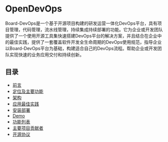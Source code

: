 # OpenDevOps
Board-DevOps是一个基于开源项目构建的研发运营一体化DevOps平台，具有项目管理，代码管理，流水线管理，持续集成持续部署的功能。它为企业或开发团队提供了一个使用开源工具集快速搭建DevOps平台的解决方案，并且结合在企业中的最佳实践，提供了一套覆盖软件开发全生命周期的DevOps使用规范，指导企业以Board-DevOps平台为基础，构建适合自己的DevOps流程。帮助企业或开发团队实现快速的业务应用交付和持续创新。

## 目录

- [前言]()
- [定位及主要功能]()
- [架构]()
- [应用最佳实践](https://github.com/inspursoft/DevOps)
- [安装部署]()
- [Demo]()
- [功能列表]()
- [主要项目贡献者](https://github.com/inspursoft/DevOps/graphs/contributors)
- [开源协议](LICENSE)

